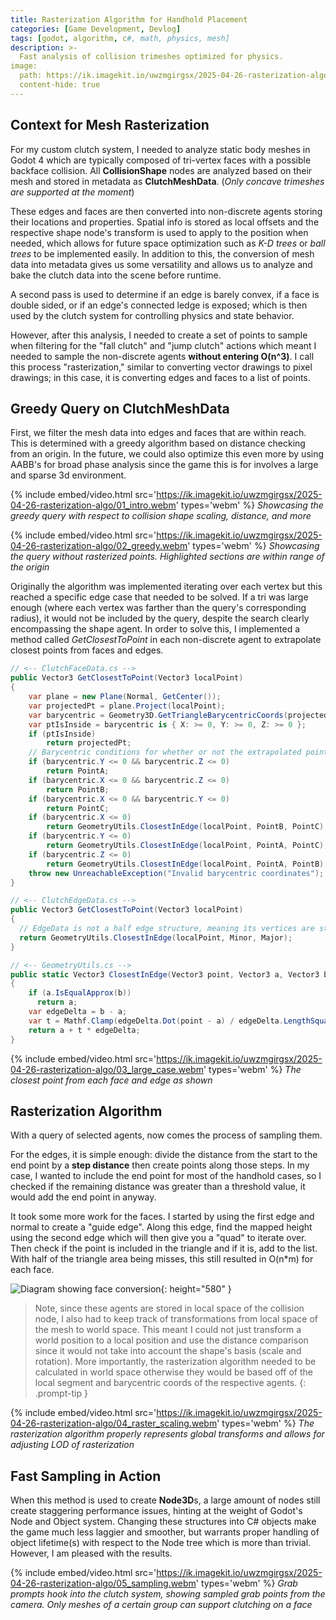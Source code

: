 ```yaml
---
title: Rasterization Algorithm for Handhold Placement
categories: [Game Development, Devlog]
tags: [godot, algorithm, c#, math, physics, mesh]
description: >-
  Fast analysis of collision trimeshes optimized for physics.
image:
  path: https://ik.imagekit.io/uwzmgirgsx/2025-04-26-rasterization-algo/04_raster_scaling.webm/ik-thumbnail.jpg
  content-hide: true
---
```


## Context for Mesh Rasterization

For my custom clutch system, I needed to analyze static body meshes in Godot 4 which are typically composed of tri-vertex faces with a possible backface collision.
All **CollisionShape** nodes are analyzed based on their mesh and stored in metadata as **ClutchMeshData**. (*Only concave trimeshes are supported at the moment*)

These edges and faces are then converted into non-discrete agents storing their locations and properties. Spatial info is stored as local offsets and the respective shape node's transform is used to apply to the position when needed, which allows for future space optimization such as *K-D trees* or *ball trees* to be implemented easily. In addition to this, the conversion of mesh data into metadata gives us some versatility and allows us to analyze and bake the clutch data into the scene before runtime.

A second pass is used to determine if an edge is barely convex, if a face is double sided, or if an edge's connected ledge is exposed; which is then used by the clutch system for controlling physics and state behavior.

However, after this analysis, I needed to create a set of points to sample when filtering for the "fall clutch" and "jump clutch" actions which meant I needed to sample
the non-discrete agents **without entering O(n^3)**. I call this process "rasterization," similar to converting vector drawings to pixel drawings; in this case, it is converting
edges and faces to a list of points.

## Greedy Query on ClutchMeshData

First, we filter the mesh data into edges and faces that are within reach. This is determined with a greedy algorithm based on distance checking from an origin. In the future, we could also optimize this even more by using AABB's for broad phase analysis since the game this is for involves a large and sparse 3d environment.

{% include embed/video.html src='https://ik.imagekit.io/uwzmgirgsx/2025-04-26-rasterization-algo/01_intro.webm' types='webm' %}
_Showcasing the greedy query with respect to collision shape scaling, distance, and more_

{% include embed/video.html src='https://ik.imagekit.io/uwzmgirgsx/2025-04-26-rasterization-algo/02_greedy.webm' types='webm' %}
_Showcasing the query without rasterized points. Highlighted sections are within range of the origin_

Originally the algorithm was implemented iterating over each vertex but this reached a specific edge case that needed to be solved. If a tri was large enough (where each vertex was farther than the query's corresponding radius), it would not be included by the query, despite the search clearly encompassing the shape agent. In order to solve this, I implemented a method called *GetClosestToPoint* in each non-discrete agent to extrapolate closest points from faces and edges.

```cs
// <-- ClutchFaceData.cs -->
public Vector3 GetClosestToPoint(Vector3 localPoint)
{
    var plane = new Plane(Normal, GetCenter());
    var projectedPt = plane.Project(localPoint);
    var barycentric = Geometry3D.GetTriangleBarycentricCoords(projectedPt, PointA, PointB, PointC);
    var ptIsInside = barycentric is { X: >= 0, Y: >= 0, Z: >= 0 };
    if (ptIsInside)
        return projectedPt;
    // Barycentric conditions for whether or not the extrapolated point relies
    if (barycentric.Y <= 0 && barycentric.Z <= 0)
        return PointA;
    if (barycentric.X <= 0 && barycentric.Z <= 0)
        return PointB;
    if (barycentric.X <= 0 && barycentric.Y <= 0)
        return PointC;
    if (barycentric.X <= 0)
        return GeometryUtils.ClosestInEdge(localPoint, PointB, PointC);
    if (barycentric.Y <= 0)
        return GeometryUtils.ClosestInEdge(localPoint, PointA, PointC);
    if (barycentric.Z <= 0)
        return GeometryUtils.ClosestInEdge(localPoint, PointA, PointB);
    throw new UnreachableException("Invalid barycentric coordinates");
}

// <-- ClutchEdgeData.cs -->
public Vector3 GetClosestToPoint(Vector3 localPoint)
{
  // EdgeData is not a half edge structure, meaning its vertices are stored as a minor and major point
  return GeometryUtils.ClosestInEdge(localPoint, Minor, Major);
}

// <-- GeometryUtils.cs -->
public static Vector3 ClosestInEdge(Vector3 point, Vector3 a, Vector3 b)
{
    if (a.IsEqualApprox(b))
      return a;
    var edgeDelta = b - a;
    var t = Mathf.Clamp(edgeDelta.Dot(point - a) / edgeDelta.LengthSquared(), 0f, 1f);
    return a + t * edgeDelta;
}
```

{% include embed/video.html src='https://ik.imagekit.io/uwzmgirgsx/2025-04-26-rasterization-algo/03_large_case.webm' types='webm' %}
_The closest point from each face and edge as shown_

## Rasterization Algorithm

With a query of selected agents, now comes the process of sampling them.

For the edges, it is simple enough: divide the distance from the start to the end point by a **step distance** then create points along those steps.
In my case, I wanted to include the end point for most of the handhold cases, so I checked if the remaining distance was greater than a threshold value, it would add the end point in anyway.

It took some more work for the faces. I started by using the first edge and normal to create a "guide edge". Along this edge, find the mapped height using the second edge which will then give you a "quad" to iterate over. Then check if the point is included in the triangle and if it is, add to the list. With half of the triangle area being misses, this still resulted in O(n\*m) for each face.

![Diagram showing face conversion](https://ik.imagekit.io/uwzmgirgsx/2025-04-26-rasterization-algo/face.png?updatedAt=1745729337286){: height="580" }

> Note, since these agents are stored in local space of the collision node, I also had to keep track of transformations from local space of the mesh to world space.
> This meant I could not just transform a world position to a local position and use the distance comparison since it would not take into account the shape's basis (scale and rotation).
> More importantly, the rasterization algorithm needed to be calculated in world space otherwise they would be based off of the local segment and barycentric coords of the respective agents.
{: .prompt-tip }

{% include embed/video.html src='https://ik.imagekit.io/uwzmgirgsx/2025-04-26-rasterization-algo/04_raster_scaling.webm' types='webm' %}
_The rasterization algorithm properly represents global transforms and allows for adjusting LOD of rasterization_

## Fast Sampling in Action

When this method is used to create **Node3D**s, a large amount of nodes still create staggering performance issues, hinting at the weight of Godot's Node and Object system. Changing these structures into C# objects make the game much less laggier and smoother, but warrants proper handling of object lifetime(s) with respect to the Node tree which is more than trivial.
However, I am pleased with the results.

{% include embed/video.html src='https://ik.imagekit.io/uwzmgirgsx/2025-04-26-rasterization-algo/05_sampling.webm' types='webm' %}
_Grab prompts hook into the clutch system, showing sampled grab points from the camera. Only meshes of a certain group can support clutching on a face_
